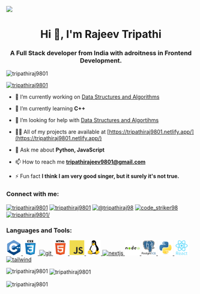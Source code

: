 ![](https://github.com/tripathiraj9801/Banner.png)

<h1 align="center">Hi 👋, I'm Rajeev Tripathi</h1>
<h3 align="center">A Full Stack developer from India with adroitness in Frontend Development.</h3>

<p align="left"> <img src="https://komarev.com/ghpvc/?username=tripathiraj9801&label=Profile%20views&color=0e75b6&style=flat" alt="tripathiraj9801" /> </p>

<p align="left"> <a href="https://twitter.com/tripathiraj9801" target="blank"><img src="https://img.shields.io/twitter/follow/tripathiraj9801?logo=twitter&style=for-the-badge" alt="tripathiraj9801" /></a> </p>

- 🔭 I’m currently working on [Data Structures and Algorithms](https://github.com/tripathiraj9801/Data-Structures-practice)

- 🌱 I’m currently learning **C++**

- 🤝 I’m looking for help with [Data Structures and Algortihms](https://www.geeksforgeeks.org/data-structures/)

- 👨‍💻 All of my projects are available at [https://tripathiraj9801.netlify.app/](https://tripathiraj9801.netlify.app/)

- 💬 Ask me about **Python, JavaScript**

- 📫 How to reach me **tripathirajeev9801@gmail.com**

- ⚡ Fun fact **I think I am very good singer, but it surely it's not true.**

<h3 align="left">Connect with me:</h3>
<p align="left">
<a href="https://twitter.com/tripathiraj9801" target="blank"><img align="center" src="https://raw.githubusercontent.com/rahuldkjain/github-profile-readme-generator/master/src/images/icons/Social/twitter.svg" alt="tripathiraj9801" height="30" width="40" /></a>
<a href="https://linkedin.com/in/tripathiraj9801" target="blank"><img align="center" src="https://raw.githubusercontent.com/rahuldkjain/github-profile-readme-generator/master/src/images/icons/Social/linked-in-alt.svg" alt="tripathiraj9801" height="30" width="40" /></a>
<a href="https://hashnode.com/@tripathiraj98" target="blank"><img align="center" src="https://raw.githubusercontent.com/rahuldkjain/github-profile-readme-generator/master/src/images/icons/Social/hashnode.svg" alt="@tripathiraj98" height="30" width="40" /></a>
<a href="https://www.hackerrank.com/code_striker98" target="blank"><img align="center" src="https://raw.githubusercontent.com/rahuldkjain/github-profile-readme-generator/master/src/images/icons/Social/hackerrank.svg" alt="code_striker98" height="30" width="40" /></a>
<a href="https://www.leetcode.com/tripathiraj9801/" target="blank"><img align="center" src="https://raw.githubusercontent.com/rahuldkjain/github-profile-readme-generator/master/src/images/icons/Social/leet-code.svg" alt="tripathiraj9801/" height="30" width="40" /></a>
</p>

<h3 align="left">Languages and Tools:</h3>
<p align="left"> <a href="https://www.w3schools.com/cpp/" target="_blank" rel="noreferrer"> <img src="https://raw.githubusercontent.com/devicons/devicon/master/icons/cplusplus/cplusplus-original.svg" alt="cplusplus" width="40" height="40"/> </a> <a href="https://www.w3schools.com/css/" target="_blank" rel="noreferrer"> <img src="https://raw.githubusercontent.com/devicons/devicon/master/icons/css3/css3-original-wordmark.svg" alt="css3" width="40" height="40"/> </a> <a href="https://git-scm.com/" target="_blank" rel="noreferrer"> <img src="https://www.vectorlogo.zone/logos/git-scm/git-scm-icon.svg" alt="git" width="40" height="40"/> </a> <a href="https://www.w3.org/html/" target="_blank" rel="noreferrer"> <img src="https://raw.githubusercontent.com/devicons/devicon/master/icons/html5/html5-original-wordmark.svg" alt="html5" width="40" height="40"/> </a> <a href="https://developer.mozilla.org/en-US/docs/Web/JavaScript" target="_blank" rel="noreferrer"> <img src="https://raw.githubusercontent.com/devicons/devicon/master/icons/javascript/javascript-original.svg" alt="javascript" width="40" height="40"/> </a> <a href="https://www.linux.org/" target="_blank" rel="noreferrer"> <img src="https://raw.githubusercontent.com/devicons/devicon/master/icons/linux/linux-original.svg" alt="linux" width="40" height="40"/> </a> <a href="https://nextjs.org/" target="_blank" rel="noreferrer"> <img src="https://cdn.worldvectorlogo.com/logos/nextjs-2.svg" alt="nextjs" width="40" height="40"/> </a> <a href="https://nodejs.org" target="_blank" rel="noreferrer"> <img src="https://raw.githubusercontent.com/devicons/devicon/master/icons/nodejs/nodejs-original-wordmark.svg" alt="nodejs" width="40" height="40"/> </a> <a href="https://www.postgresql.org" target="_blank" rel="noreferrer"> <img src="https://raw.githubusercontent.com/devicons/devicon/master/icons/postgresql/postgresql-original-wordmark.svg" alt="postgresql" width="40" height="40"/> </a> <a href="https://www.python.org" target="_blank" rel="noreferrer"> <img src="https://raw.githubusercontent.com/devicons/devicon/master/icons/python/python-original.svg" alt="python" width="40" height="40"/> </a> <a href="https://reactjs.org/" target="_blank" rel="noreferrer"> <img src="https://raw.githubusercontent.com/devicons/devicon/master/icons/react/react-original-wordmark.svg" alt="react" width="40" height="40"/> </a> <a href="https://tailwindcss.com/" target="_blank" rel="noreferrer"> <img src="https://www.vectorlogo.zone/logos/tailwindcss/tailwindcss-icon.svg" alt="tailwind" width="40" height="40"/> </a> </p>

<p><img align="left" src="https://github-readme-stats.vercel.app/api/top-langs?username=tripathiraj9801&show_icons=true&locale=en&layout=compact" alt="tripathiraj9801" /></p>

<p>&nbsp;<img align="center" src="https://github-readme-stats.vercel.app/api?username=tripathiraj9801&show_icons=true&locale=en" alt="tripathiraj9801" /></p>

<p><img align="center" src="https://github-readme-streak-stats.herokuapp.com/?user=tripathiraj9801&" alt="tripathiraj9801" /></p>
